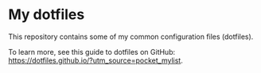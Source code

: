 # My dotfiles

This repository contains some of my common configuration files (dotfiles). 

To learn more, see this guide to dotfiles on GitHub: <https://dotfiles.github.io/?utm_source=pocket_mylist>.
